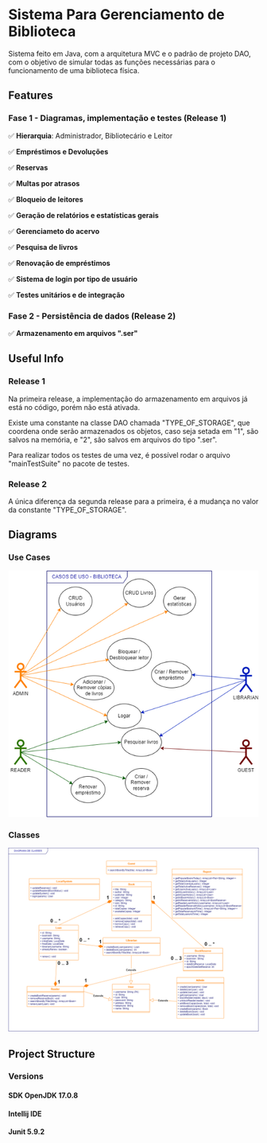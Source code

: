 # Sistema Para Gerenciamento de Biblioteca
Sistema feito em Java, com a arquitetura MVC e o padrão de projeto DAO, com o objetivo de simular todas as funções necessárias para o funcionamento de uma biblioteca física.

## Features

### Fase 1 - Diagramas, implementação e testes (Release 1)
:white_check_mark: <b>Hierarquia</b>: Administrador, Bibliotecário e Leitor 

:white_check_mark: <b>Empréstimos e Devoluções</b>

:white_check_mark: <b>Reservas</b>

:white_check_mark: <b>Multas por atrasos</b>

:white_check_mark: <b>Bloqueio de leitores</b>

:white_check_mark: <b>Geração de relatórios e estatísticas gerais</b>

:white_check_mark: <b>Gerenciameto do acervo</b>

:white_check_mark: <b>Pesquisa de livros</b>

:white_check_mark: <b>Renovação de empréstimos</b>

:white_check_mark: <b>Sistema de login por tipo de usuário</b>

:white_check_mark: <b>Testes unitários e de integração</b>

### Fase 2 - Persistência de dados (Release 2)

:white_check_mark: <b>Armazenamento em arquivos ".ser"</b>

## Useful Info
### Release 1
Na primeira release, a implementação do armazenamento em arquivos já está no código, porém não está ativada. 

Existe uma constante na classe DAO chamada "TYPE_OF_STORAGE", que 
coordena onde serão armazenados os objetos, caso seja setada em "1", são salvos na memória, e "2", são salvos em arquivos do tipo ".ser".

Para realizar todos os testes de uma vez, é possível rodar o arquivo "mainTestSuite" no pacote de testes.

### Release 2
A única diferença da segunda release para a primeira, é a mudança no valor da constante "TYPE_OF_STORAGE".

## Diagrams
### Use Cases
![Use Cases Diagram](docs/diagrams/use_cases_diagram.png)

### Classes
![Classes Diagram](docs/diagrams/class_diagram.png)

## Project Structure

### Versions
#### SDK OpenJDK 17.0.8
#### Intellij IDE
#### Junit 5.9.2


